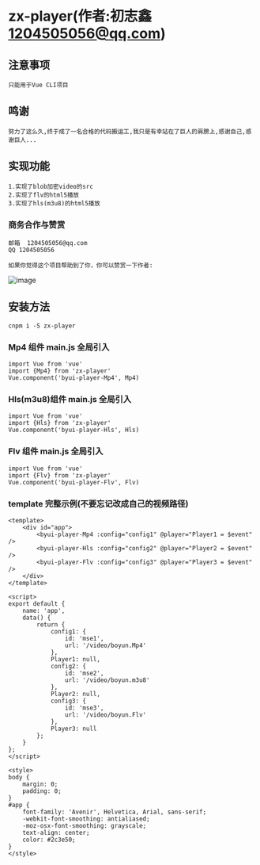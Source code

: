 # zx-player(作者:初志鑫<1204505056@qq.com>)

## 注意事项

```
只能用于Vue CLI项目

```

## 鸣谢

```
努力了这么久,终于成了一名合格的代码搬运工,我只是有幸站在了巨人的肩膀上,感谢自己,感谢巨人...

```

## 实现功能

```
1.实现了blob加密video的src
2.实现了flv的html5播放
3.实现了hls(m3u8)的html5播放

```

### 商务合作与赞赏

```
邮箱  1204505056@qq.com
QQ 1204505056

如果你觉得这个项目帮助到了你，你可以赞赏一下作者:
```

![image](https://raw.githubusercontent.com/chuzhixin/donate/master/donation.png)

## 安装方法

```
cnpm i -S zx-player

```

### Mp4 组件 main.js 全局引入

```
import Vue from 'vue'
import {Mp4} from 'zx-player'
Vue.component('byui-player-Mp4', Mp4)

```

### Hls(m3u8)组件 main.js 全局引入

```
import Vue from 'vue'
import {Hls} from 'zx-player'
Vue.component('byui-player-Hls', Hls)

```

### Flv 组件 main.js 全局引入

```
import Vue from 'vue'
import {Flv} from 'zx-player'
Vue.component('byui-player-Flv', Flv)

```

### template 完整示例(不要忘记改成自己的视频路径)

```
<template>
	<div id="app">
		<byui-player-Mp4 :config="config1" @player="Player1 = $event" />
		<byui-player-Hls :config="config2" @player="Player2 = $event" />
		<byui-player-Flv :config="config3" @player="Player3 = $event" />
	</div>
</template>

<script>
export default {
	name: 'app',
	data() {
		return {
			config1: {
				id: 'mse1',
				url: '/video/boyun.Mp4'
			},
			Player1: null,
			config2: {
				id: 'mse2',
				url: '/video/boyun.m3u8'
			},
			Player2: null,
			config3: {
				id: 'mse3',
				url: '/video/boyun.Flv'
			},
			Player3: null
		};
	}
};
</script>

<style>
body {
	margin: 0;
	padding: 0;
}
#app {
	font-family: 'Avenir', Helvetica, Arial, sans-serif;
	-webkit-font-smoothing: antialiased;
	-moz-osx-font-smoothing: grayscale;
	text-align: center;
	color: #2c3e50;
}
</style>

```
